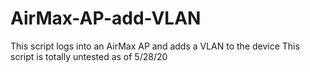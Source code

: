 # AirMax-AP-add-VLAN
This script logs into an AirMax AP and adds a VLAN to the device
This script is totally untested as of 5/28/20
